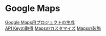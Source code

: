 # Google Maps


[Google Maps用プロジェクトの生成](https://fabkura.gitbooks.io/android-docs/content/maps01.html])<br>
[API Keyの取得](https://fabkura.gitbooks.io/android-docs/content/maps02.html)
[Mapsのカスタマイズ](https://fabkura.gitbooks.io/android-docs/content/maps03.html)
[Mapsの装飾](https://fabkura.gitbooks.io/android-docs/content/maps04.html)
